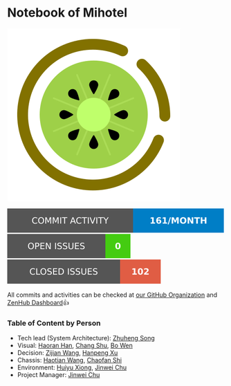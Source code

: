 # Notebook of Mihotel

![](individual/Mihotel.svg)

![](individual/commits.svg) ![](individual/open.svg) ![](individual/closed.svg)

All commits and activities can be checked at [our GitHub Organization](https://github.com/TDPS-Mihotel) and [ZenHub Dashboard](https://app.zenhub.com/workspaces/mihotel-5e5b3461c9cab6f18ca30973/board?repos=243200095)👍

### Table of Content by Person

- Tech lead (System Architecture): [Zhuheng Song](individual/Zhuheng_Song/notebook.html)
- Visual: [Haoran Han](individual/Haoran_Han/notebook.html), [Chang Shu](individual/Chang_Shu/notebook.html), [Bo Wen](individual/Bo_Wen/notebook.html)
- Decision: [Zijian Wang](individual/Zijian_Wang/notebook.html), [Hanpeng Xu](individual/Hanpeng_Xu/notebook.html)
- Chassis: [Haotian Wang](individual/Haotian_Wang/notebook.html), [Chaofan Shi](individual/Chaofan_Shi/notebook.html)
- Environment: [Huiyu Xiong](individual/Huiyu_Xiong/notebook.html), [Jinwei Chu](individual/Jinwei_Chu/notebook.html)
- Project Manager: [Jinwei Chu](individual/Jinwei_Chu/notebook.html)